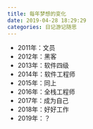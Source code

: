 ```yaml
---
title: 每年梦想的变化
date: 2019-04-28 18:29:29
categories: 日记游记随思
---
```


- 2011年：文员
- 2012年：黑客
- 2013年：软件四级
- 2014年：软件工程师
- 2015年：同上
- 2016年：全栈工程师
- 2017年：成为自己
- 2018年：好好工作
- 2019年：？